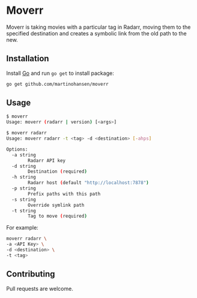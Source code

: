 # Moverr

Moverr is taking movies with a particular tag in Radarr, moving them to the specified destination and creates a symbolic link from the old path to the new.

## Installation

Install [Go](https://golang.org/doc/install) and run `go get` to install package:

```bash
go get github.com/martinohansen/moverr
```

## Usage

```bash
$ moverr
Usage: moverr (radarr | version) [<args>]

$ moverr radarr
Usage: moverr radarr -t <tag> -d <destination> [-ahps]

Options:
  -a string
        Radarr API key
  -d string
        Destination (required)
  -h string
        Radarr host (default "http://localhost:7878")
  -p string
        Prefix paths with this path
  -s string
        Override symlink path
  -t string
        Tag to move (required)
```

For example:

```bash
moverr radarr \
-a <API Key> \
-d <destination> \
-t <tag>
```

## Contributing

Pull requests are welcome.
